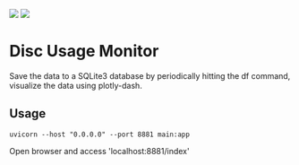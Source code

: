 <img src="https://img.shields.io/badge/version-v0.1.0-FF7777.svg"></img>
<img src="https://img.shields.io/badge/LICENSE-MIT-3388FF.svg"></img>

Disc Usage Monitor
=======

Save the data to a SQLite3 database by periodically hitting the df command,
visualize the data using plotly-dash.



## Usage

```
uvicorn --host "0.0.0.0" --port 8881 main:app
```

Open browser and access 'localhost:8881/index'
